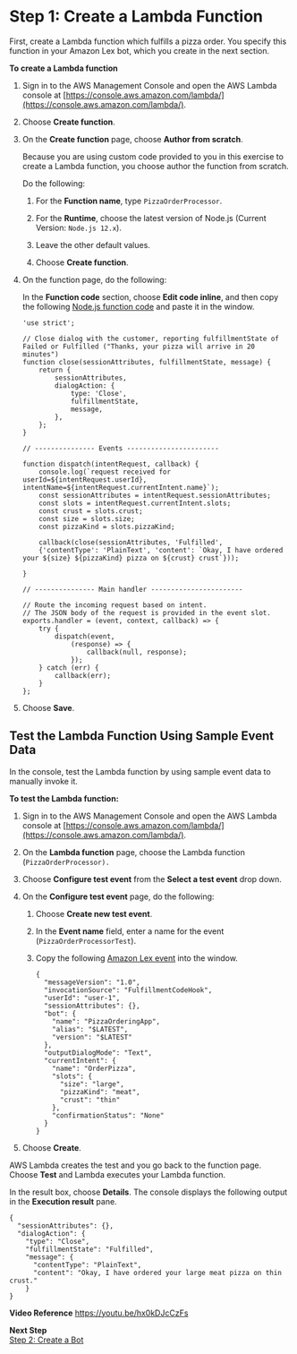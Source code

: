 # Step 1: Create a Lambda Function

First, create a Lambda function which fulfills a pizza order. You specify this function in your Amazon Lex bot, which you create in the next section.

**To create a Lambda function**

1. Sign in to the AWS Management Console and open the AWS Lambda console at [https://console.aws.amazon.com/lambda/](https://console.aws.amazon.com/lambda/).

1. Choose **Create function**.

1. On the **Create function** page, choose **Author from scratch**. 

   Because you are using custom code provided to you in this exercise to create a Lambda function, you choose author the function from scratch.

   Do the following:

   1. For the **Function name**, type `PizzaOrderProcessor`.

   1. For the **Runtime**, choose the latest version of Node.js (Current Version: `Node.js 12.x`).

   1. Leave the other default values.

   1. Choose **Create function**.

1. On the function page, do the following: 

   In the **Function code** section, choose **Edit code inline**, and then copy the following [Node.js function code](../source/lex-order-pizza-nodejs.js) and paste it in the window. 

   ```
   'use strict';
        
   // Close dialog with the customer, reporting fulfillmentState of Failed or Fulfilled ("Thanks, your pizza will arrive in 20 minutes")
   function close(sessionAttributes, fulfillmentState, message) {
       return {
           sessionAttributes,
           dialogAction: {
               type: 'Close',
               fulfillmentState,
               message,
           },
       };
   }
    
   // --------------- Events -----------------------
    
   function dispatch(intentRequest, callback) {
       console.log(`request received for userId=${intentRequest.userId}, intentName=${intentRequest.currentIntent.name}`);
       const sessionAttributes = intentRequest.sessionAttributes;
       const slots = intentRequest.currentIntent.slots;
       const crust = slots.crust;
       const size = slots.size;
       const pizzaKind = slots.pizzaKind;
       
       callback(close(sessionAttributes, 'Fulfilled',
       {'contentType': 'PlainText', 'content': `Okay, I have ordered your ${size} ${pizzaKind} pizza on ${crust} crust`}));
       
   }
    
   // --------------- Main handler -----------------------
    
   // Route the incoming request based on intent.
   // The JSON body of the request is provided in the event slot.
   exports.handler = (event, context, callback) => {
       try {
           dispatch(event,
               (response) => {
                   callback(null, response);
               });
       } catch (err) {
           callback(err);
       }
   };
   ```

1. Choose **Save**.

## Test the Lambda Function Using Sample Event Data

In the console, test the Lambda function by using sample event data to manually invoke it. 

**To test the Lambda function:**

1. Sign in to the AWS Management Console and open the AWS Lambda console at [https://console.aws.amazon.com/lambda/](https://console.aws.amazon.com/lambda/).

1. On the **Lambda function** page, choose the Lambda function (`PizzaOrderProcessor).`

1. Choose **Configure test event** from the **Select a test event** drop down.

1. On the **Configure test event** page, do the following: 

   1. Choose **Create new test event**.

   1. In the **Event name** field, enter a name for the event (`PizzaOrderProcessorTest`).

   1. Copy the following [Amazon Lex event](../source/lex-order-pizza-test.json) into the window. 

      ```
      {
        "messageVersion": "1.0",
        "invocationSource": "FulfillmentCodeHook",
        "userId": "user-1",
        "sessionAttributes": {},
        "bot": {
          "name": "PizzaOrderingApp",
          "alias": "$LATEST",
          "version": "$LATEST"
        },
        "outputDialogMode": "Text",
        "currentIntent": {
          "name": "OrderPizza",
          "slots": {
            "size": "large",
            "pizzaKind": "meat",
            "crust": "thin"
          },
          "confirmationStatus": "None"
        }
      }
      ```

1. Choose **Create**.

AWS Lambda creates the test and you go back to the function page. Choose **Test** and Lambda executes your Lambda function.

In the result box, choose **Details**. The console displays the following output in the **Execution result** pane. 

```
{
  "sessionAttributes": {},
  "dialogAction": {
    "type": "Close",
    "fulfillmentState": "Fulfilled",
    "message": {
      "contentType": "PlainText",
      "content": "Okay, I have ordered your large meat pizza on thin crust."
    }
}
```

**Video Reference**
https://youtu.be/hx0kDJcCzFs

**Next Step**  
[Step 2: Create a Bot](ex2-step2.md)
